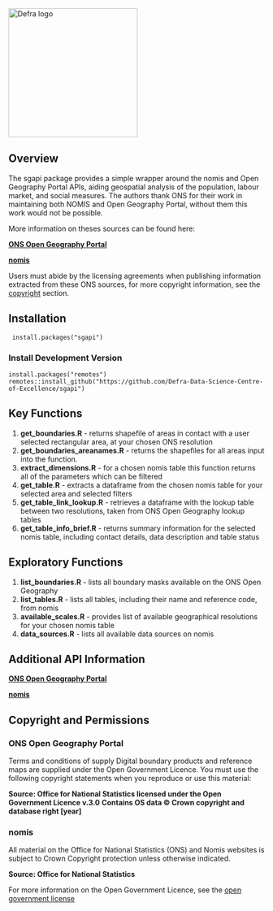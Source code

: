 <img width="254" alt="Defra logo" src="https://github.com/Defra-Data-Science-Centre-of-Excellence/sgapi/assets/126087299/1c7cfe02-87cd-407e-b245-991374cfc488">


## Overview

The sgapi package provides a simple wrapper around the nomis and Open Geography Portal APIs, aiding geospatial analysis of the population, labour market, and social measures. The authors thank ONS for their work in maintaining both NOMIS and Open Geography Portal, without them this work would not be possible.

More information on theses sources can be found here:

[**ONS Open Geography Portal**](https://geoportal.statistics.gov.uk/)

[**nomis**](https://www.nomisweb.co.uk/)

Users must abide by the licensing agreements when publishing information extracted from these ONS sources, for more copyright information, see the [copyright](##copyright-and-permissions) section. 

## Installation
     install.packages("sgapi")
     
### Install Development Version
    install.packages("remotes")
    remotes::install_github("https://github.com/Defra-Data-Science-Centre-of-Excellence/sgapi")

## Key Functions

1. **get_boundaries.R** - returns shapefile of areas in contact with a user selected rectangular area, at your chosen ONS resolution
2. **get_boundaries_areanames.R** - returns the shapefiles for all areas input into the function.
3. **extract_dimensions.R** - for a chosen nomis table this function returns all of the parameters which can be filtered
4. **get_table.R** - extracts a dataframe from the chosen nomis table for your selected area and selected filters
5. **get_table_link_lookup.R** - retrieves a dataframe with the lookup table between two resolutions, taken from ONS Open Geography lookup tables
6. **get_table_info_brief.R** - returns summary information for the selected nomis table, including contact details, data description and table status

## Exploratory Functions

1. **list_boundaries.R** - lists all boundary masks available on the ONS Open Geography
2. **list_tables.R** - lists all tables, including their name and reference code, from nomis
3. **available_scales.R** - provides list of available geographical resolutions for your chosen nomis table
4. **data_sources.R** - lists all available data sources on nomis

## Additional API Information

[**ONS Open Geography Portal**](https://developers.arcgis.com/rest/services-reference/enterprise/query-feature-service-layer-.htm)

[**nomis**](https://www.nomisweb.co.uk/api/v01/help)

## Copyright and Permissions

### ONS Open Geography Portal 
Terms and conditions of supply
Digital boundary products and reference maps are supplied under the Open Government Licence. You must use the following copyright statements when you reproduce or use this material:

**Source: Office for National Statistics licensed under the Open Government Licence v.3.0**
**Contains OS data © Crown copyright and database right [year]**

### nomis

All material on the Office for National Statistics (ONS) and Nomis websites is subject to Crown Copyright protection unless otherwise indicated.

**Source: Office for National Statistics**
           
For more information on the Open Government Licence, see the [open government license](https://www.nationalarchives.gov.uk/doc/open-government-licence/version/3/) 
